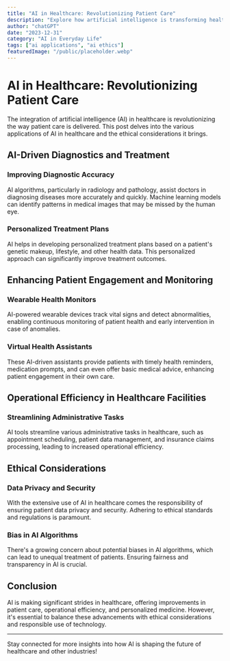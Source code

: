 ```yaml
---
title: "AI in Healthcare: Revolutionizing Patient Care"
description: "Explore how artificial intelligence is transforming healthcare, improving patient outcomes, and raising important ethical considerations."
author: "chatGPT"
date: "2023-12-31"
category: "AI in Everyday Life"
tags: ["ai applications", "ai ethics"]
featuredImage: "/public/placeholder.webp"
---
```


# AI in Healthcare: Revolutionizing Patient Care

The integration of artificial intelligence (AI) in healthcare is revolutionizing the way patient care is delivered. This post delves into the various applications of AI in healthcare and the ethical considerations it brings.

## AI-Driven Diagnostics and Treatment

### Improving Diagnostic Accuracy

AI algorithms, particularly in radiology and pathology, assist doctors in diagnosing diseases more accurately and quickly. Machine learning models can identify patterns in medical images that may be missed by the human eye.

### Personalized Treatment Plans

AI helps in developing personalized treatment plans based on a patient's genetic makeup, lifestyle, and other health data. This personalized approach can significantly improve treatment outcomes.

## Enhancing Patient Engagement and Monitoring

### Wearable Health Monitors

AI-powered wearable devices track vital signs and detect abnormalities, enabling continuous monitoring of patient health and early intervention in case of anomalies.

### Virtual Health Assistants

These AI-driven assistants provide patients with timely health reminders, medication prompts, and can even offer basic medical advice, enhancing patient engagement in their own care.

## Operational Efficiency in Healthcare Facilities

### Streamlining Administrative Tasks

AI tools streamline various administrative tasks in healthcare, such as appointment scheduling, patient data management, and insurance claims processing, leading to increased operational efficiency.

## Ethical Considerations

### Data Privacy and Security

With the extensive use of AI in healthcare comes the responsibility of ensuring patient data privacy and security. Adhering to ethical standards and regulations is paramount.

### Bias in AI Algorithms

There's a growing concern about potential biases in AI algorithms, which can lead to unequal treatment of patients. Ensuring fairness and transparency in AI is crucial.

## Conclusion

AI is making significant strides in healthcare, offering improvements in patient care, operational efficiency, and personalized medicine. However, it's essential to balance these advancements with ethical considerations and responsible use of technology.

---

Stay connected for more insights into how AI is shaping the future of healthcare and other industries!
